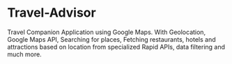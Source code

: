 # Travel-Advisor


Travel Companion Application using Google Maps. With Geolocation, Google Maps API, Searching for places, Fetching restaurants, hotels and attractions based on location from specialized Rapid APIs, data filtering and much more.
